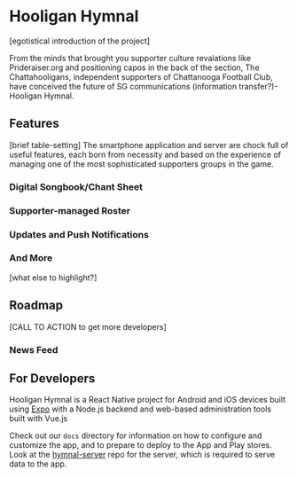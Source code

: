 # Hooligan Hymnal

[egotistical introduction of the project]

From the minds that brought you supporter culture revalations like Prideraiser.org and positioning capos in the back of the section, The Chattahooligans, independent supporters of Chattanooga Football Club, have conceived the future of SG communications (information transfer?)- Hooligan Hymnal.

## Features

[brief table-setting]
The smartphone application and server are chock full of useful features, each born from necessity and based on the experience of managing one of the most sophisticated supporters groups in the game.

### Digital Songbook/Chant Sheet

### Supporter-managed Roster

### Updates and Push Notifications

### And More

[what else to highlight?]

## Roadmap

[CALL TO ACTION to get more developers]

### News Feed

## For Developers

Hooligan Hymnal is a React Native project for Android and iOS devices built using [Expo](https://expo.io) with a Node.js backend and web-based administration tools built with Vue.js

Check out our `docs` directory for information on how to configure and customize the app, and to prepare to deploy to the App and Play stores. Look at the [hymnal-server](https://github.com/Chattahooligans/hymnal-server) repo for the server, which is required to serve data to the app.
